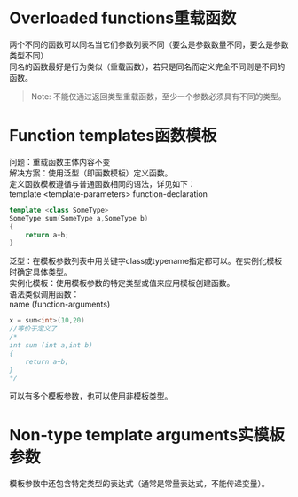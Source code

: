 # Overloaded functions重载函数
两个不同的函数可以同名当它们参数列表不同（要么是参数数量不同，要么是参数类型不同）  
同名的函数最好是行为类似（重载函数），若只是同名而定义完全不同则是不同的函数。
>Note:  不能仅通过返回类型重载函数，至少一个参数必须具有不同的类型。

# Function templates函数模板
问题：重载函数主体内容不变  
解决方案：使用泛型（即函数模板）定义函数。  
定义函数模板遵循与普通函数相同的语法，详见如下：  
template \<template-parameters> function-declaration  
```c++
template <class SomeType>
SomeType sum(SomeType a,SomeType b)
{
    return a+b;
}
```  
泛型：在模板参数列表中用关键字class或typename指定都可以。在实例化模板时确定具体类型。    
实例化模板：使用模板参数的特定类型或值来应用模板创建函数。  
语法类似调用函数：  
name <template-arguments> (function-arguments)  
```c++
x = sum<int>(10,20)
//等价于定义了
/*
int sum (int a,int b)
{
    return a+b;
}
*/
```
可以有多个模板参数，也可以使用非模板类型。

# Non-type template arguments实模板参数
模板参数中还包含特定类型的表达式（通常是常量表达式，不能传递变量）。  